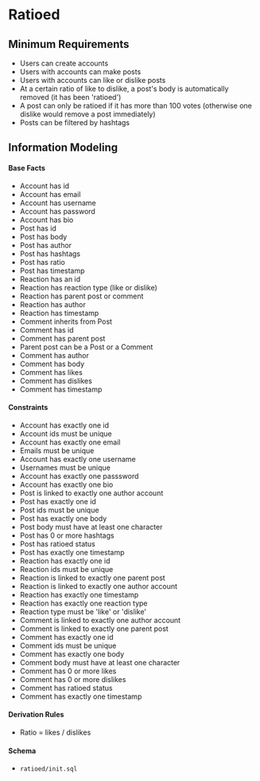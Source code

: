 # Ratioed

## Minimum Requirements
- Users can create accounts
- Users with accounts can make posts
- Users with accounts can like or dislike posts
- At a certain ratio of like to dislike, a post's body is automatically removed (it has been 'ratioed')
- A post can only be ratioed if it has more than 100 votes (otherwise one dislike would remove a post immediately)
- Posts can be filtered by hashtags

## Information Modeling
#### Base Facts
- Account has id
- Account has email
- Account has username
- Account has password
- Account has bio
- Post has id
- Post has body
- Post has author
- Post has hashtags
- Post has ratio
- Post has timestamp
- Reaction has an id
- Reaction has reaction type (like or dislike)
- Reaction has parent post or comment
- Reaction has author
- Reaction has timestamp
- Comment inherits from Post
- Comment has id
- Comment has parent post
- Parent post can be a Post or a Comment
- Comment has author
- Comment has body
- Comment has likes
- Comment has dislikes
- Comment has timestamp
#### Constraints
- Account has exactly one id
- Account ids must be unique
- Account has exactly one email
- Emails must be unique
- Account has exactly one username
- Usernames must be unique
- Account has exactly one passsword
- Account has exactly one bio
- Post is linked to exactly one author account
- Post has exactly one id
- Post ids must be unique
- Post has exactly one body
- Post body must have at least one character
- Post has 0 or more hashtags
- Post has ratioed status
- Post has exactly one timestamp
- Reaction has exactly one id
- Reaction ids must be unique
- Reaction is linked to exactly one parent post
- Reaction is linked to exactly one author account
- Reaction has exactly one timestamp
- Reaction has exactly one reaction type
- Reaction type must be 'like' or 'dislike'
- Comment is linked to exactly one author account
- Comment is linked to exactly one parent post
- Comment has exactly one id
- Comment ids must be unique
- Comment has exactly one body
- Comment body must have at least one character
- Comment has 0 or more likes
- Comment has 0 or more dislikes
- Comment has ratioed status
- Comment has exactly one timestamp
#### Derivation Rules
- Ratio = likes / dislikes
#### Schema
- `ratioed/init.sql`

